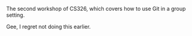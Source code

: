 
The second workshop of CS326, which covers how to use Git in a group setting.

Gee, I regret not doing this earlier.
